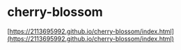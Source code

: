 # cherry-blossom
[https://2113695992.github.io/cherry-blossom/index.html](https://2113695992.github.io/cherry-blossom/index.html)
